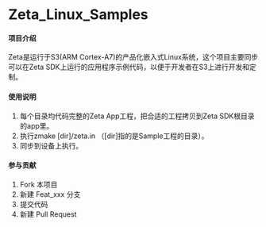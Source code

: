 # Zeta_Linux_Samples

#### 项目介绍
Zeta是运行于S3(ARM Cortex-A7)的产品化嵌入式Linux系统，这个项目主要同步可以在Zeta SDK上运行的应用程序示例代码，以便于开发者在S3上进行开发和定制。

#### 使用说明

1. 每个目录均代码完整的Zeta App工程，把合适的工程拷贝到Zeta SDK根目录的app里。
2. 执行zmake [dir]/zeta.in （[dir]指的是Sample工程的目录）。
3. 同步到设备上执行。

#### 参与贡献

1. Fork 本项目
2. 新建 Feat_xxx 分支
3. 提交代码
4. 新建 Pull Request
